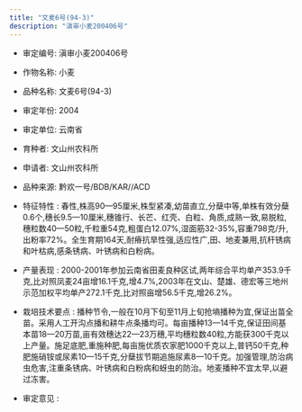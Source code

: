 ```yaml
---
title: "文麦6号(94-3)"
description: "滇审小麦200406号"
---
```

* 审定编号:  滇审小麦200406号

*  作物名称:  小麦

*  品种名称:  文麦6号(94-3)

*  审定年份:  2004

*  审定单位:  云南省

* 育种者:  文山州农科所

*  申请者:  文山州农科所

*  品种来源:  黔欢一号/BDB/KAR//ACD

*  特征特性 : 
春性,株高90—95厘米,株型紧凑,幼苗直立,分蘖中等,单株有效分蘖0.6个,穗长9.5—10厘米,穗锥行、长芒、红壳、白粒、角质,成熟一致,易脱粒,穗粒数40—50粒,千粒重54克,粗蛋白12.07%,湿面筋32-35%,容重798克/升,出粉率72%。全生育期164天,耐瘠抗旱性强,适应性广,田、地麦兼用,抗秆锈病和叶枯病,感条锈病、叶锈病和白粉病。
 
*  产量表现 : 
2000-2001年参加云南省田麦良种区试,两年综合平均单产353.9千克,比对照凤麦24亩增16.1千克,增4.7%,2003年在文山、楚雄、德宏等三地州示范加权平均单产272.1千克,比对照亩增56.5千克,增26.2%。

*  栽培技术要点 : 
播种节令,一般在10月下旬至11月上旬抢墒播种为宜,保证出苗全苗。采用人工开沟点播和耕牛点条播均可。每亩播种13—14千克,保证田间基本苗18—20万苗,亩有效穗达22—23万穗,平均穗粒数40粒,方能获300千克以上产量。施足底肥,重施种肥,每亩施优质农家肥1000千克以上,普钙50千克,种肥施硝铵或尿素10—15千克,分蘖拔节期追施尿素8—10千克。加强管理,防治病虫危害,注重条锈病、叶锈病和白粉病和蚜虫的防治。地麦播种不宜太早,以避过冻害。

*  审定意见 : 

